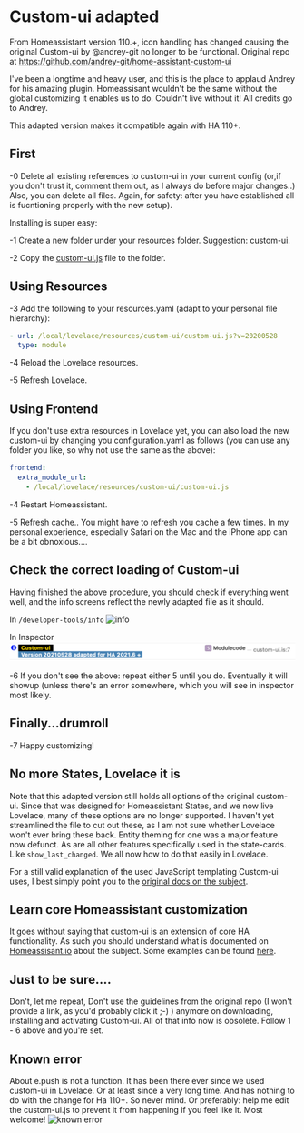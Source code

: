 # Custom-ui adapted
From Homeassistant version 110.+, icon handling has changed causing the original Custom-ui by @andrey-git no longer to be functional. Original repo at https://github.com/andrey-git/home-assistant-custom-ui

I've been a longtime and heavy user, and this is the place to applaud Andrey for his amazing plugin. Homeassisant wouldn't be the same without the global customizing it enables us to do. Couldn't live without it!
All credits go to Andrey.

This adapted version makes it compatible again with HA 110+.

## First

-0 Delete all existing references to custom-ui in your current config (or,if you don't trust it, comment them out, as I always do before major changes..) Also, you can delete all files. Again, for safety: after you have established all is fucntioning properly with the new setup).

Installing is super easy:

-1 Create a new folder under your resources folder. Suggestion: custom-ui.

-2 Copy the [custom-ui.js](https://github.com/Mariusthvdb/custom-ui/blob/master/custom-ui.js) file to the folder.

## Using Resources
-3 Add the following to your resources.yaml (adapt to your personal file hierarchy):
   ```yaml
   - url: /local/lovelace/resources/custom-ui/custom-ui.js?v=20200528
     type: module
  ```
-4 Reload the Lovelace resources.

-5 Refresh Lovelace. 

## Using Frontend
If you don't use extra resources in Lovelace yet, you can also load the new custom-ui by changing you configuration.yaml as follows (you can use any folder you like, so why not use the same as the above):
   ```yaml
   frontend:
     extra_module_url:
       - /local/lovelace/resources/custom-ui/custom-ui.js
   ```

-4 Restart Homeassistant.

-5 Refresh cache..
You might have to refresh you cache a few times. In my personal experience, especially Safari on the Mac and the iPhone app can be a bit obnoxious....


## Check the correct loading of Custom-ui
Having finished the above procedure, you should check if everything went well, and the info screens reflect the newly adapted file as it should.

In `/developer-tools/info`
![info](https://github.com/Mariusthvdb/custom-ui/blob/master/Developer-tools.png)

In Inspector
![inspector](https://github.com/Mariusthvdb/custom-ui/blob/master/Module-in-Inspector.png)


-6 If you don't see the above: repeat either 5 until you do. Eventually it will showup (unless there's an error somewhere, which you will see in inspector most likely.

## Finally...drumroll
-7 Happy customizing!


## No more States, Lovelace it is
Note that this adapted version still holds all options of the original custom-ui. Since that was designed for Homeassistant   States, and we now live Lovelace, many of these options are no longer supported. I haven't yet streamlined the file to cut out these, as I am not sure whether Lovelace won't ever bring these back. Entity theming for one was a major feature now defunct.
As are all other features specifically used in the state-cards. Like `show_last_changed`. We all now how to do that easily in Lovelace.

For a still valid explanation of the used JavaScript templating Custom-ui uses, I best simply point you to the [original docs on the subject](https://github.com/andrey-git/home-assistant-custom-ui/blob/master/docs/templates.md).

## Learn core Homeassistant customization 
It goes without saying that custom-ui is an extension of core HA functionality. As such you should understand what is documented on [Homeassisant.io](https://www.home-assistant.io/docs/configuration/customizing-devices/) about the subject.
Some examples can be found [here](https://github.com/Mariusthvdb/custom-ui/blob/master/examples.yaml).

## Just to be sure....
Don't, let me repeat, Don't use the guidelines from the original repo (I won't provide a link, as you'd probably click it ;-) ) anymore on downloading, installing and activating Custom-ui. All of that info now is obsolete. Follow 1 - 6 above and you're set.

## Known error
About e.push is not a function. It has been there ever since we used custom-ui in Lovelace. Or at least since a very long time. And has nothing to do with the change for Ha 110+. So never mind. Or preferably: help me edit the custom-ui.js to prevent it from happening if you feel like it. Most welcome!
![known error](https://github.com/Mariusthvdb/custom-ui/blob/master/e.push%20is%20not%20a%20function.png)
